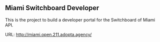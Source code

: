 ## Miami Switchboard Developer
This is the project to build a developer portal for the Switchboard of Miami API.

URL: http://miami.open.211.adopta.agency/
